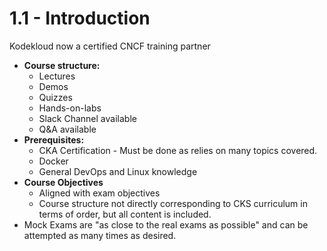 # 1.1 - Introduction

Kodekloud now a certified CNCF training partner

- **Course structure:**
  - Lectures
  - Demos
  - Quizzes
  - Hands-on-labs
  - Slack Channel available
  - Q&A available
- **Prerequisites:**
  - CKA Certification - Must be done as relies on many topics covered.
  - Docker
  - General DevOps and Linux knowledge
- **Course Objectives**
  - Aligned with exam objectives
  - Course structure not directly corresponding to CKS curriculum in terms of
    order, but all content is included.
- Mock Exams are "as close to the real exams as possible" and can be attempted as
many times as desired.
